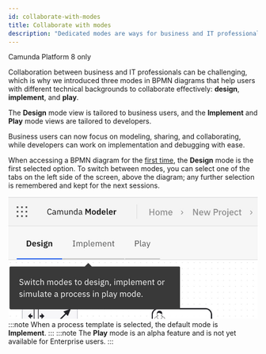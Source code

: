 ```yaml
---
id: collaborate-with-modes
title: Collaborate with modes
description: "Dedicated modes are ways for business and IT professionals to collaborate effectively."
---
```


<span class="badge badge--cloud">Camunda Platform 8 only</span>

Collaboration between business and IT professionals can be challenging, which is why we introduced three modes in BPMN diagrams that help users with different technical backgrounds to collaborate effectively: **design**, **implement**, and **play**.

The **Design** mode view is tailored to business users, and the **Implement** and **Play** mode views are tailored to developers.

Business users can now focus on modeling, sharing, and collaborating, while developers can work on implementation and debugging with ease.

When accessing a BPMN diagram for the [first time](/components/modeler/web-modeler/model-your-first-diagram.md), the **Design** mode is the first selected option. To switch between modes, you can select one of the tabs on the left side of the screen, above the diagram; any further selection is remembered and kept for the next sessions.

![modes tab navigation](img/mode-tab-navigation.png)
:::note
When a process template is selected, the default mode is **Implement**.
:::
:::note
The **Play** mode is an alpha feature and is not yet available for Enterprise users.
:::